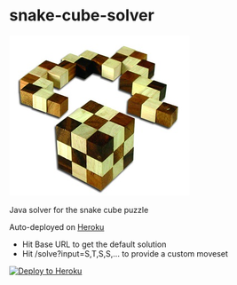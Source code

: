 # snake-cube-solver
![Snake cube puzzle](https://github.com/alexnu/snake-cube-solver/raw/master/166Mr.jpg "Snake cube puzzle")

Java solver for the snake cube puzzle

Auto-deployed on [Heroku](https://snake-cube-solver.herokuapp.com/solve?input=S,T,S,T,S,T,S,T,T,T,T,S,T,S,T,T,T,S,T,T,S,T,T,T,S,S)

* Hit Base URL to get the default solution
* Hit /solve?input=S,T,S,S,... to provide a custom moveset

[![Deploy to Heroku](https://www.herokucdn.com/deploy/button.png)](https://heroku.com/deploy)